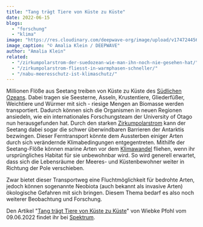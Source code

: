 ```yaml
---
title: "Tang trägt Tiere von Küste zu Küste"
date: 2022-06-15
blogs: 
  - "forschung"
  - "klima"
image: "https://res.cloudinary.com/deepwave-org/image/upload/v1747244564/deepwave.org/Galway_Seetang_Amalia_Klein_kleiner.jpg"
image_caption: "© Amalia Klein / DEEPWAVE"
author: "Amalia Klein"
related: 
  - "/zirkumpolarstrom-der-suedozean-wie-man-ihn-noch-nie-gesehen-hat/"
  - "/zirkumpolarstrom-fliesst-in-warmphasen-schneller/"
  - "/nabu-meeresschutz-ist-klimaschutz/"
---
```


Millionen Flöße aus Seetang treiben von Küste zu Küste des [Südlichen Ozeans](https://www.deepwave.org/zirkumpolarstrom-der-suedozean-wie-man-ihn-noch-nie-gesehen-hat/). Dabei tragen sie Seesterne, Asseln, Krustentiere, Gliederfüßer, Weichtiere und Würmer mit sich - riesige Mengen an Biomasse werden transportiert. Dadurch können sich die Organismen in neuen Regionen ansiedeln, wie ein internationales Forschungsteam der University of Otago nun herausgefunden hat. Durch den starken [Zirkumpolarstrom](https://www.deepwave.org/zirkumpolarstrom-fliesst-in-warmphasen-schneller/) kann der Seetang dabei sogar die schwer überwindbaren Barrieren der Antarktis bezwingen. Dieser Ferntransport könnte dem Aussterben einiger Arten durch sich verändernde Klimabedingungen entgegentreten. Mithilfe der Seetang-Flöße können marine Arten vor dem [Klimawandel](https://www.deepwave.org/nabu-meeresschutz-ist-klimaschutz/) fliehen, wenn ihr ursprüngliches Habitat für sie unbewohnbar wird. So wird generell erwartet, dass sich die Lebensräume der Meeres- und Küstenbewohner weiter in Richtung der Pole verschieben.

Zwar bietet dieser Transportweg eine Fluchtmöglichkeit für bedrohte Arten, jedoch können sogenannte Neobiota (auch bekannt als invasive Arten) ökologische Gefahren mit sich bringen. Diesem Thema bedarf es also noch weiterer Beobachtung und Forschung.

Den Artikel "[Tang trägt Tiere von Küste zu Küste](https://www.spektrum.de/news/ozeane-seetang-kreuzfahrt-alle-einsteigen/2028691)" von Wiebke Pfohl vom 09.06.2022 findet ihr bei [Spektrum](https://www.spektrum.de/).
